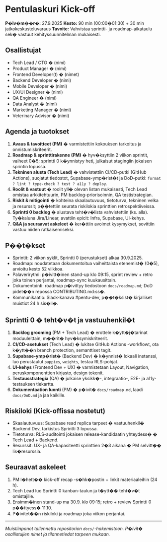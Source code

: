# Pentulaskuri Kick-off

**P�iv�m��r�:** 27.9.2025
**Kesto:** 90 min (00:00�01:30) + 30 min jatkokeskusteluvaraus
**Tavoite:** Vahvistaa sprintti- ja roadmap-aikataulu sek� vastuut kehityssuunnitelman mukaisesti.

## Osallistujat

- Tech Lead / CTO � (nimi)
- Product Manager � (nimi)
- Frontend Developer(t) � (nimet)
- Backend Developer � (nimi)
- Mobile Developer � (nimi)
- UX/UI Designer � (nimi)
- QA Engineer � (nimi)
- Data Analyst � (nimi)
- Marketing Manager � (nimi)
- Veterinary Advisor � (nimi)

## Agenda ja tuotokset

1. **Avaus & tavoitteet (PM)** � varmistettiin kokouksen tarkoitus ja onnistumiskriteerit.
2. **Roadmap & sprinttirakenne (PM)** � hyv�ksyttiin 2 viikon sprintit, vaiheet 0�5; sprintti 0 k�ynnistyy heti, julkaisut stagingiin jokaisen sprintin lopussa.
3. **Tekninen alusta (Tech Lead)** � vahvistettiin CI/CD-putki (GitHub Actions), suojatut tiedostot, Supabase-ymp�rist�t ja DoD-putki: `format ? lint ? type-check ? test ? a11y ? deploy`.
4. **Roolit & vastuut** � roolit yll� olevan listan mukaisesti, Tech Lead omistaa arkkitehtuurin, PM backlog-priorisoinnin, QA testistrategian.
5. **Riskit & mitigointi** � kohteina skaalautuvuus, tietoturva, tekninen velka ja resurssit; p��tettiin seurata riskilokia sprinttien retrospektiiveissa.
6. **Sprintti 0 backlog** � alustava teht�v�lista vahvistettiin (ks. alla). Ty�kaluna Jira/Linear, avattiin epicit: Infra, Supabase, UI-kehys.
7. **Q&A ja seuraavat askeleet** � ker�ttiin avoimet kysymykset, sovittiin vastuu niiden ratkaisemiseksi.

## P��t�kset

- Sprintit: 2 viikon syklit, Sprintti 0 (perustukset) alkaa 30.9.2025.
- Roadmap: noudatetaan dokumentoitua vaiheittaista etenemist� (0�5), arvioitu kesto 52 viikkoa.
- Palaverirytmi: p�ivitt�inen stand-up klo 09:15, sprint review + retro joka toinen perjantai, roadmap-sync kuukausittain.
- Dokumentointi: roadmap p�ivittyy tiedostoon `docs/roadmap.md`; DoD pidet��n repossa CONTRIBUTING.md:ss�.
- Kommunikaatio: Slack-kanava #pentu-dev, p��t�ksist� kirjalliset muistiot 24 h sis�ll�.

## Sprintti 0 � teht�v�t ja vastuuhenkil�t

1. **Backlog grooming** (PM + Tech Lead) � erottele k�ytt�j�tarinat moduuleittain, m��rit� hyv�ksymiskriteerit.
2. **CI/CD-asetukset** (Tech Lead) � lukitse GitHub Actions -workflowt, ota k�ytt��n branch protection, semanttiset tagit.
3. **Supabase-ymp�rist�** (Backend Dev) � k�ynnist� lokaali instanssi, luo perustaulut `puppies`, `weights`, testaa RLS-pohjat.
4. **UI-kehys** (Frontend Dev + UX) � varmistetaan Layout, Navigation, peruskomponenttien kirjasto, design tokenit.
5. **Testausstrategia** (QA) � julkaise yksikk�-, integraatio-, E2E- ja a11y-testauksen tiekartta.
6. **Dokumentaation luonti** (PM) � p�ivit� `docs/roadmap.md`, laadi `docs/DoD.md` ja jaa kaikille.

## Riskiloki (Kick-offissa nostetut)

- Skaalautuvuus: Supabase read replica tarpeet � vastuuhenkil� Backend Dev, tarkistus Sprintti 3 lopussa.
- Tietoturva: RLS-auditointi jokaisen release-kandidaatin yhteydess� � Tech Lead + Backend.
- Resurssit: UX- ja QA-kapasiteetti sprinttien 2�3 aikana � PM selvitt�� lis�resurssia.

## Seuraavat askeleet

1. PM l�hett�� kick-off recap -s�hk�postin + linkit materiaaleihin (24 h).
2. Tech Lead luo Sprintti 0 kanban-taulun ja t�ytt�� teht�v�t omistajille.
3. Ensimm�inen stand-up ma 30.9. klo 09:15; retro + review Sprintti 0 p��ttyess� 11.10.
4. P�ivitet��n riskiloki ja roadmap joka viikon perjantai.

---

_Muistiinpanot tallennettu repositorion `docs/`-hakemistoon. P�ivit� osallistujien nimet ja tilannetiedot tarpeen mukaan._
